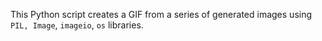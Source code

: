 This Python script creates a GIF from a series of generated images using ``PIL, Image``, ``imageio``, ``os`` libraries.
